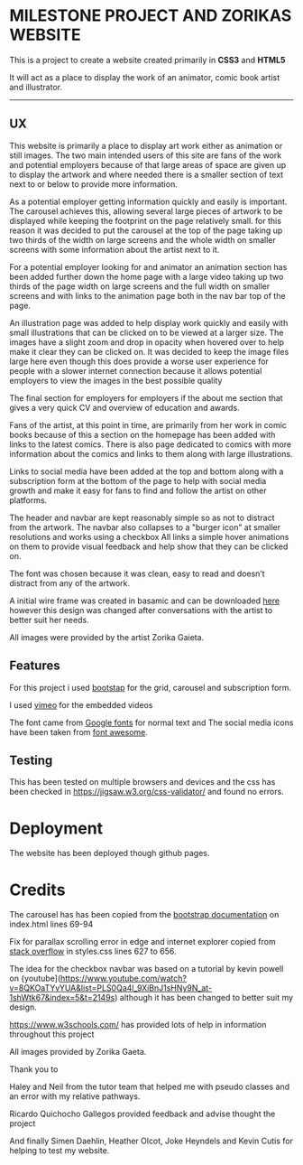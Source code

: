 
# MILESTONE PROJECT AND ZORIKAS WEBSITE

This is a project to create a website created primarily in **CSS3** and **HTML5** 

It will act as a place to display the work of an animator, comic book artist and illustrator.
<hr>  


## UX

This website is primarily a place to display art work either as animation or still images. 
The two main intended users of this site are fans of the work and potential employers
because of that large areas of space are given up to display the artwork and where needed there is a smaller section of text next to or below to provide more information. 

As a potential employer getting information quickly and easily is important. The carousel achieves this, allowing several large pieces of artwork to be displayed while keeping the footprint on the page relatively small.
for this reason it was decided to put the carousel at the top of the page taking up two thirds of the width on large screens and the whole width on smaller screens with some information about the artist next to it.

For a potential employer looking for and animator an animation section has been added further down the home page with a large video taking up two thirds of the page width on large screens and the full width on smaller screens and with links to the animation page both in the nav bar top of the page.

An illustration page was added to help display work quickly and easily with small illustrations that can be clicked on to be viewed at a larger size. The images have a slight zoom and drop in opacity when hovered over to help make it clear they can be clicked on. It was decided to keep the image files large here even though this does provide a worse user experience for people with a slower internet connection because it allows potential employers to view the images in the best possible quality 

The final section for employers for employers if the about me section that gives a very quick CV and overview of education and awards. 
 

Fans of the artist, at this point in time, are primarily from her work in comic books because of this a section on the homepage has been added with links to the latest comics. There is also page dedicated to comics with more information about the comics and links to them along with large illustrations.  

Links to social media have been added at the top and bottom along with a subscription form at the bottom of the page to help with social media growth and make it easy for fans to find and follow the artist on other platforms. 

The header and navbar are kept reasonably simple so as not to distract from the artwork. 
The navbar also collapses to a "burger icon" at smaller resolutions and works using a checkbox 
All links a simple hover animations on them to provide visual feedback and help show that they can be clicked on.

The font was chosen because it was clean, easy to read and doesn’t distract from any of the artwork. 

A initial wire frame was created in basamic and can be downloaded [here](https://www.dropbox.com/s/n8awrjsx058wdrs/initial-wireframe.bmpr?dl=0) however this design was changed after conversations with the artist to better suit her needs.  

All images were provided by the artist Zorika Gaieta.



## Features

For this project i used [bootstap](https://getbootstrap.com/) for the grid, carousel and subscription form. 

I used [vimeo](https://vimeo.com/) for the embedded videos 

The font came from [Google fonts](https://fonts.google.com/) for normal text and The social media icons have been taken from [font awesome](https://fontawesome.com).

## Testing

This has been tested on multiple browsers and devices and the css has been checked in https://jigsaw.w3.org/css-validator/ and found no errors.

# Deployment
The website has been deployed though github pages.


# Credits
The carousel has has been copied from the [bootstrap documentation](https://getbootstrap.com/docs/4.0/components/carousel/) on index.html lines 69-94

Fix for parallax scrolling error in edge and internet explorer copied from [stack overflow](https://stackoverflow.com/questions/27966735/why-background-image-is-moving-when-scroll-at-ie) in styles.css lines 627 to 656.

The idea for the checkbox navbar was based on a tutorial by kevin powell on {youtube](https://www.youtube.com/watch?v=8QKOaTYvYUA&list=PLS0Qa4l_9XiBnJ1sHNy9N_at-1shWtk67&index=5&t=2149s) although it has been changed to better suit my design. 

https://www.w3schools.com/ has provided lots of help in information throughout this project

All images provided by Zorika Gaeta.

 Thank you to

Haley and Neil from the tutor team that helped me with pseudo classes and an error with my relative pathways. 

Ricardo Quichocho Gallegos provided feedback and advise thought the project

And finally Simen Daehlin, Heather Olcot, Joke Heyndels and Kevin Cutis for helping to test my website. 